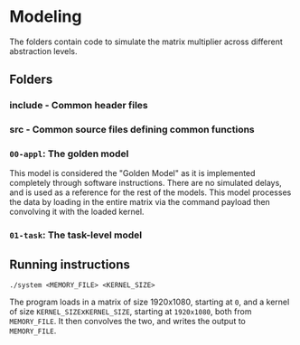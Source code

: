 
# Modeling

The folders contain code to simulate the matrix multiplier across different abstraction levels.

## Folders

### include - Common header files

### src - Common source files defining common functions

### `00-appl`: The golden model

This model is considered the "Golden Model" as it is implemented completely through software instructions. There are no simulated delays, and is used as a reference for the rest of the models. This model processes the data by loading in the entire matrix via the command payload then convolving it with the loaded kernel.

### `01-task`: The task-level model

## Running instructions

`./system <MEMORY_FILE> <KERNEL_SIZE>`

The program loads in a matrix of size 1920x1080, starting at `0`, and a kernel of size `KERNEL_SIZE`x`KERNEL_SIZE`, starting at `1920x1080`, both from `MEMORY_FILE`. It then convolves the two, and writes the output to `MEMORY_FILE`.

